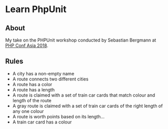 # Learn PhpUnit

## About
My take on the PHPUnit workshop conducted by Sebastian Bergmann at [PHP Conf Asia 2018](https://2018.phpconf.asia/).

## Rules
- A city has a non-empty name
- A route connects two different cities
- A route has a color
- A route has a length
- A route is claimed with a set of train car cards that match colour and length of the route
- A gray route is claimed with a set of train car cards of the right length of any one colour
- A route is worth points based on its length...
- A train car card has a colour
